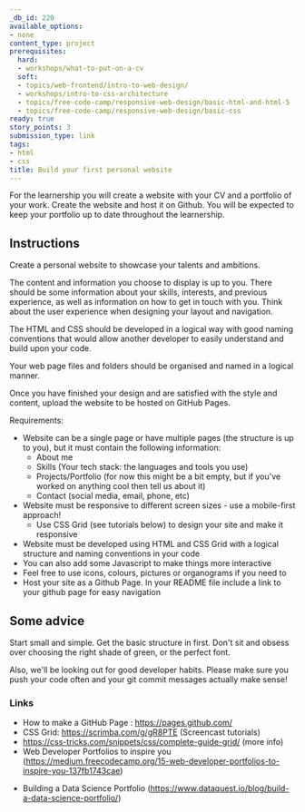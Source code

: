 ```yaml
---
_db_id: 220
available_options:
- none
content_type: project
prerequisites:
  hard:
  - workshops/what-to-put-on-a-cv
  soft:
  - topics/web-frontend/intro-to-web-design/
  - workshops/intro-to-css-architecture
  - topics/free-code-camp/responsive-web-design/basic-html-and-html-5
  - topics/free-code-camp/responsive-web-design/basic-css
ready: true
story_points: 3
submission_type: link
tags:
- html
- css
title: Build your first personal website
---
```


For the learnership you will create a website with your CV and a portfolio of your work. Create the website and host it on Github. You will be expected to keep your portfolio up to date throughout the learnership.

## Instructions

Create a personal website to showcase your talents and ambitions.

The content and information you choose to display is up to you. There should be some information about your skills, interests, and previous experience, as well as information on how to get in touch with you. Think about the user experience when designing your layout and navigation.

The HTML and CSS should be developed in a logical way with good naming conventions that would allow another developer to easily understand and build upon your code.

Your web page files and folders should be organised and named in a logical manner.

Once you have finished your design and are satisfied with the style and content, upload the website to be hosted on GitHub Pages.

Requirements:

- Website can be a single page or have multiple pages (the structure is up to you), but it must contain the following information:
  - About me
  - Skills (Your tech stack: the languages and tools you use)
  - Projects/Portfolio (for now this might be a bit empty, but if you've worked on anything cool then tell us about it)
  - Contact (social media, email, phone, etc)
- Website must be responsive to different screen sizes - use a mobile-first approach!
  - Use CSS Grid (see tutorials below) to design your site and make it responsive
- Website must be developed using HTML and CSS Grid with a logical structure and naming conventions in your code
- You can also add some Javascript to make things more interactive
- Feel free to use icons, colours, pictures or organograms if you need to
- Host your site as a Github Page. In your README file include a link to your github page for easy navigation

## Some advice

Start small and simple. Get the basic structure in first. Don't sit and obsess over choosing the right shade of green, or the perfect font.

Also, we'll be looking out for good developer habits. Please make sure you push your code often and your git commit messages actually make sense!

### Links

- How to make a GitHub Page : https://pages.github.com/
- CSS Grid: https://scrimba.com/g/gR8PTE (Screencast tutorials)
- https://css-tricks.com/snippets/css/complete-guide-grid/ (more info)
- Web Developer Portfolios to inspire you (https://medium.freecodecamp.org/15-web-developer-portfolios-to-inspire-you-137fb1743cae)

* Building a Data Science Portfolio (https://www.dataquest.io/blog/build-a-data-science-portfolio/)